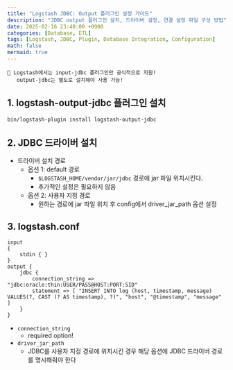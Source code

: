 ```yaml
---
title: "Logstash JDBC: Output 플러그인 설정 가이드"
description: "JDBC output 플러그인 설치, 드라이버 설정, 연결 설정 파일 구성 방법"
date: 2025-02-16 23:40:00 +0900
categories: [Database, ETL]
tags: [Logstash, JDBC, Plugin, Database Integration, Configuration]
math: false
mermaid: true
---
```


```
📌 Logstash에서는 input-jdbc 플러그인만 공식적으로 지원! 
   output-jdbc는 별도로 설치해야 사용 가능!
```

## 1. logstash-output-jdbc 플러그인 설치
``` bash
bin/logstash-plugin install logstash-output-jdbc
```

## 2. JDBC 드라이버 설치
- 드라이버 설치 경로
  - 옵션 1: default 경로
    - `$LOGSTASH_HOME/vendor/jar/jdbc` 경로에 jar 파일 위치시킨다.
    - 추가적인 설정은 필요하지 않음
  - 옵션 2: 사용자 지정 경로
    - 원하는 경로에 jar 파일 위치 후 config에서 driver_jar_path 옵션 설정

## 3. logstash.conf
```
input
{
    stdin { }
}
output {
    jdbc {
        connection_string => "jdbc:oracle:thin:USER/PASS@HOST:PORT:SID"
        statement => [ "INSERT INTO log (host, timestamp, message) VALUES(?, CAST (? AS timestamp), ?)", "host", "@timestamp", "message" ]
    }
}
```
- `connection_string`
  - required option!
- `driver_jar_path`
  - JDBC를 사용자 지정 경로에 위치시킨 경우 해당 옵션에 JDBC 드라이버 경로를 명시해줘야 한다
